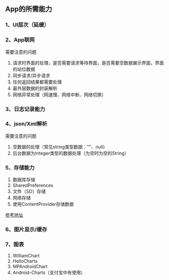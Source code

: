 ## App的所需能力

### 1、UI层次（延缓）

### 2、App联网

需要注意的问题

1. 请求时界面的处理，是否需要请求等待界面，是否需要空数据展示界面，界面的站位数据
2. 同步请求/异步请求
3. 任何返回结果都需要处理 
4. 最外层数据的封装解析
5. 网络异常处理（网速慢、网络中断、网络切换）


### 3、日志记录能力

### 4、json/Xml解析

需要注意的问题

1. 空数据的处理（常见string类型数据：""、null）
2. 后台数据为Integer类型的数据处理（为空时为空的String）

### 5、存储能力

1. 数据库存储
2. SharedPreferences
3. 文件（SD）存储
4. 网络存储
5. 使用ContentProvider存储数据  

[参考地址](https://www.cnblogs.com/ITtangtang/p/3920916.html)

### 6、图片显示/缓存

### 7、图表

1. WilliamChart
2. HelloCharts
3. MPAndroidChart
4. Android-Charts（支付宝中有使用）









   